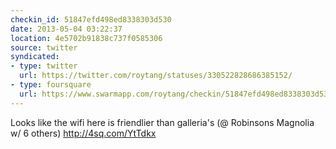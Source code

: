 ```yaml
---
checkin_id: 51847efd498ed8338303d530
date: 2013-05-04 03:22:37
location: 4e5702b91838c737f0585306
source: twitter
syndicated:
- type: twitter
  url: https://twitter.com/roytang/statuses/330522828686385152/
- type: foursquare
  url: https://www.swarmapp.com/roytang/checkin/51847efd498ed8338303d530
---
```


Looks like the wifi here is friendlier than galleria's (@ Robinsons Magnolia w/ 6 others) http://4sq.com/YtTdkx